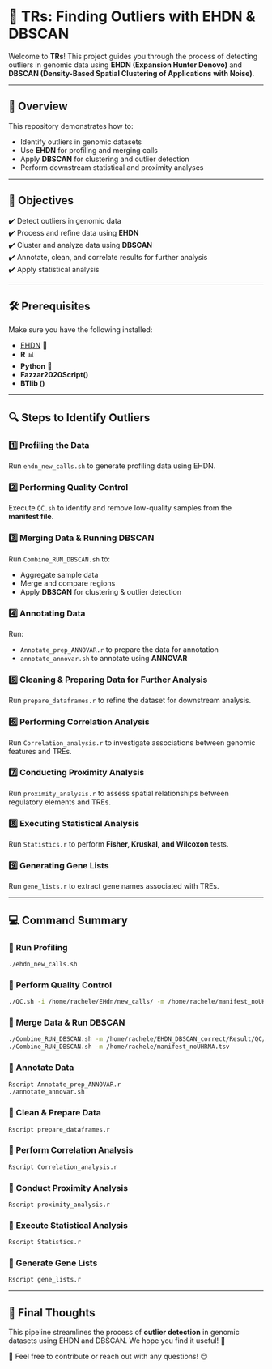 # 🧬 TRs: Finding Outliers with EHDN & DBSCAN

Welcome to **TRs**! This project guides you through the process of detecting outliers in genomic data using **EHDN (Expansion Hunter Denovo)** and **DBSCAN (Density-Based Spatial Clustering of Applications with Noise)**. 

---

## 🌟 Overview
This repository demonstrates how to:
- Identify outliers in genomic datasets
- Use **EHDN** for profiling and merging calls
- Apply **DBSCAN** for clustering and outlier detection
- Perform downstream statistical and proximity analyses

---

## 🎯 Objectives
✔️ Detect outliers in genomic data  
✔️ Process and refine data using **EHDN**  
✔️ Cluster and analyze data using **DBSCAN**  
✔️ Annotate, clean, and correlate results for further analysis  
✔️ Apply statistical analysis 

---

## 🛠️ Prerequisites
Make sure you have the following installed:
- [EHDN](https://github.com/Illumina/ExpansionHunterDenovo) 🧬
- **R** 📊
- **Python** 🐍
- **Fazzar2020Script()**
- **BTlib ()**

---

## 🔍 Steps to Identify Outliers

### 1️⃣ **Profiling the Data**  
Run `ehdn_new_calls.sh` to generate profiling data using EHDN.

### 2️⃣ **Performing Quality Control**  
Execute `QC.sh` to identify and remove low-quality samples from the **manifest file**.

### 3️⃣ **Merging Data & Running DBSCAN**  
Run `Combine_RUN_DBSCAN.sh` to:
- Aggregate sample data
- Merge and compare regions
- Apply **DBSCAN** for clustering & outlier detection

### 4️⃣ **Annotating Data**  
Run:
- `Annotate_prep_ANNOVAR.r` to prepare the data for annotation
- `annotate_annovar.sh` to annotate using **ANNOVAR**

### 5️⃣ **Cleaning & Preparing Data for Further Analysis**  
Run `prepare_dataframes.r` to refine the dataset for downstream analysis.

### 6️⃣ **Performing Correlation Analysis**  
Run `Correlation_analysis.r` to investigate associations between genomic features and TREs.

### 7️⃣ **Conducting Proximity Analysis**  
Run `proximity_analysis.r` to assess spatial relationships between regulatory elements and TREs.

### 8️⃣ **Executing Statistical Analysis**  
Run `Statistics.r` to perform **Fisher, Kruskal, and Wilcoxon** tests.

### 9️⃣ **Generating Gene Lists**  
Run `gene_lists.r` to extract gene names associated with TREs.

---

## 💻 Command Summary

### 🔹 Run Profiling
```sh
./ehdn_new_calls.sh
```

### 🔹 Perform Quality Control
```sh
./QC.sh -i /home/rachele/EHdn/new_calls/ -m /home/rachele/manifest_noUHRNA.tsv -o /home/rachele/EHDN_DBSCAN_correct/Result/QC
```

### 🔹 Merge Data & Run DBSCAN
```sh
./Combine_RUN_DBSCAN.sh -m /home/rachele/EHDN_DBSCAN_correct/Result/QC/filtered_manifest.tsv
./Combine_RUN_DBSCAN.sh -m /home/rachele/manifest_noUHRNA.tsv
```

### 🔹 Annotate Data
```sh
Rscript Annotate_prep_ANNOVAR.r
./annotate_annovar.sh
```

### 🔹 Clean & Prepare Data
```sh
Rscript prepare_dataframes.r
```

### 🔹 Perform Correlation Analysis
```sh
Rscript Correlation_analysis.r
```

### 🔹 Conduct Proximity Analysis
```sh
Rscript proximity_analysis.r
```

### 🔹 Execute Statistical Analysis
```sh
Rscript Statistics.r
```

### 🔹 Generate Gene Lists
```sh
Rscript gene_lists.r
```

---

## 🎉 Final Thoughts
This pipeline streamlines the process of **outlier detection** in genomic datasets using EHDN and DBSCAN. We hope you find it useful! 🚀

📩 Feel free to contribute or reach out with any questions! 😊








